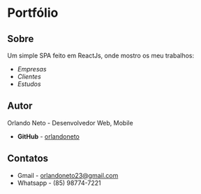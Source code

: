 # Portfólio

## Sobre

Um simple SPA feito em ReactJs, onde mostro os meu trabalhos:

* *Empresas* 
* *Clientes* 
* *Estudos* 

## Autor

Orlando Neto - Desenvolvedor Web, Mobile

* **GitHub** - [orlandoneto](https://github.com/orlandoneto)

## Contatos

* Gmail - orlandoneto23@gmail.com
* Whatsapp - (85) 98774-7221